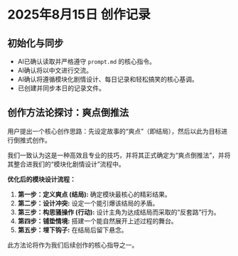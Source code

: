 # 2025年8月15日 创作记录

## 初始化与同步

- AI已确认读取并严格遵守 `prompt.md` 的核心指令。
- AI确认将以中文进行交流。
- AI确认将遵循模块化剧情设计、每日记录和轻松搞笑的核心基调。
- 已创建并同步本日的记录文件。

## 创作方法论探讨：爽点倒推法

用户提出一个核心创作思路：先设定故事的“爽点”（即结局），然后以此为目标进行倒推式创作。

我们一致认为这是一种高效且专业的技巧，并将其正式确定为“爽点倒推法”，并将其整合进我们的“模块化剧情设计”流程中。

**优化后的模块设计流程：**

1.  **第一步：定义爽点 (结局):** 确定模块最核心的精彩结果。
2.  **第二步：设计冲突:** 设定一个能引爆该结局的矛盾。
3.  **第三步：构思骚操作 (行动):** 设计主角为达成结局而采取的“反套路”行为。
4.  **第四步：铺垫情境:** 搭建一个能自然展开上述过程的舞台。
5.  **第五步：埋下钩子:** 在结局后留下悬念。

此方法论将作为我们后续创作的核心指导之一。